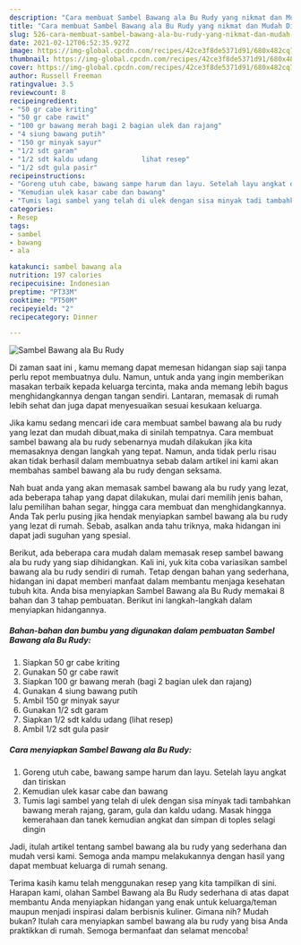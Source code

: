 ```yaml
---
description: "Cara membuat Sambel Bawang ala Bu Rudy yang nikmat dan Mudah Dibuat"
title: "Cara membuat Sambel Bawang ala Bu Rudy yang nikmat dan Mudah Dibuat"
slug: 526-cara-membuat-sambel-bawang-ala-bu-rudy-yang-nikmat-dan-mudah-dibuat
date: 2021-02-12T06:52:35.927Z
image: https://img-global.cpcdn.com/recipes/42ce3f8de5371d91/680x482cq70/sambel-bawang-ala-bu-rudy-foto-resep-utama.jpg
thumbnail: https://img-global.cpcdn.com/recipes/42ce3f8de5371d91/680x482cq70/sambel-bawang-ala-bu-rudy-foto-resep-utama.jpg
cover: https://img-global.cpcdn.com/recipes/42ce3f8de5371d91/680x482cq70/sambel-bawang-ala-bu-rudy-foto-resep-utama.jpg
author: Russell Freeman
ratingvalue: 3.5
reviewcount: 8
recipeingredient:
- "50 gr cabe kriting"
- "50 gr cabe rawit"
- "100 gr bawang merah bagi 2 bagian ulek dan rajang"
- "4 siung bawang putih"
- "150 gr minyak sayur"
- "1/2 sdt garam"
- "1/2 sdt kaldu udang           lihat resep"
- "1/2 sdt gula pasir"
recipeinstructions:
- "Goreng utuh cabe, bawang sampe harum dan layu. Setelah layu angkat dan tiriskan"
- "Kemudian ulek kasar cabe dan bawang"
- "Tumis lagi sambel yang telah di ulek dengan sisa minyak tadi tambahkan bawang merah rajang, garam, gula dan kaldu udang. Masak hingga kemerahaan dan tanek kemudian angkat dan simpan di toples selagi dingin"
categories:
- Resep
tags:
- sambel
- bawang
- ala

katakunci: sambel bawang ala 
nutrition: 197 calories
recipecuisine: Indonesian
preptime: "PT33M"
cooktime: "PT50M"
recipeyield: "2"
recipecategory: Dinner

---
```



![Sambel Bawang ala Bu Rudy](https://img-global.cpcdn.com/recipes/42ce3f8de5371d91/680x482cq70/sambel-bawang-ala-bu-rudy-foto-resep-utama.jpg)

Di zaman  saat ini , kamu memang dapat memesan hidangan siap saji tanpa perlu repot membuatnya dulu. Namun, untuk anda yang ingin memberikan masakan terbaik kepada keluarga tercinta, maka anda memang lebih bagus menghidangkannya dengan tangan sendiri. Lantaran, memasak di rumah lebih sehat dan juga dapat menyesuaikan sesuai kesukaan keluarga.

Jika kamu sedang mencari ide cara membuat sambel bawang ala bu rudy yang lezat dan mudah dibuat,maka di sinilah tempatnya. Cara membuat sambel bawang ala bu rudy  sebenarnya mudah dilakukan jika kita memasaknya dengan langkah yang tepat. Namun, anda tidak perlu risau akan tidak berhasil dalam membuatnya 
sebab dalam artikel ini kami akan membahas sambel bawang ala bu rudy dengan seksama.  



Nah buat anda yang akan memasak sambel bawang ala bu rudy yang lezat, ada beberapa tahap yang dapat dilakukan, mulai dari memilih jenis bahan, lalu pemilihan bahan segar, hingga cara membuat dan menghidangkannya. Anda Tak perlu pusing jika hendak menyiapkan sambel bawang ala bu rudy yang lezat di rumah. Sebab, asalkan anda  tahu triknya, maka hidangan ini dapat jadi suguhan yang spesial.

Berikut, ada beberapa cara mudah dalam memasak resep sambel bawang ala bu rudy yang siap dihidangkan. Kali ini, yuk kita coba variasikan sambel bawang ala bu rudy sendiri di rumah. Tetap dengan bahan yang sederhana, hidangan ini dapat memberi manfaat dalam membantu menjaga kesehatan tubuh kita. Anda bisa menyiapkan Sambel Bawang ala Bu Rudy memakai 8 bahan dan 3 tahap pembuatan. Berikut ini langkah-langkah dalam menyiapkan hidangannya.

<!--inarticleads1-->

##### Bahan-bahan dan bumbu yang digunakan dalam pembuatan Sambel Bawang ala Bu Rudy:

1. Siapkan 50 gr cabe kriting
1. Gunakan 50 gr cabe rawit
1. Siapkan 100 gr bawang merah (bagi 2 bagian ulek dan rajang)
1. Gunakan 4 siung bawang putih
1. Ambil 150 gr minyak sayur
1. Gunakan 1/2 sdt garam
1. Siapkan 1/2 sdt kaldu udang           (lihat resep)
1. Ambil 1/2 sdt gula pasir




<!--inarticleads2-->

##### Cara menyiapkan Sambel Bawang ala Bu Rudy:

1. Goreng utuh cabe, bawang sampe harum dan layu. Setelah layu angkat dan tiriskan
1. Kemudian ulek kasar cabe dan bawang
1. Tumis lagi sambel yang telah di ulek dengan sisa minyak tadi tambahkan bawang merah rajang, garam, gula dan kaldu udang. Masak hingga kemerahaan dan tanek kemudian angkat dan simpan di toples selagi dingin




Jadi, itulah artikel tentang  sambel bawang ala bu rudy  yang sederhana dan mudah versi kami. Semoga anda mampu melakukannya dengan hasil yang dapat membuat keluarga di rumah senang. 

Terima kasih kamu telah menggunakan resep yang kita tampilkan di sini. Harapan kami, olahan  Sambel Bawang ala Bu Rudy sederhana di atas dapat membantu Anda menyiapkan hidangan yang enak untuk keluarga/teman maupun menjadi inspirasi dalam berbisnis kuliner. Gimana nih? Mudah bukan? Itulah cara menyiapkan sambel bawang ala bu rudy yang bisa Anda praktikkan di rumah. Semoga bermanfaat dan selamat mencoba!

